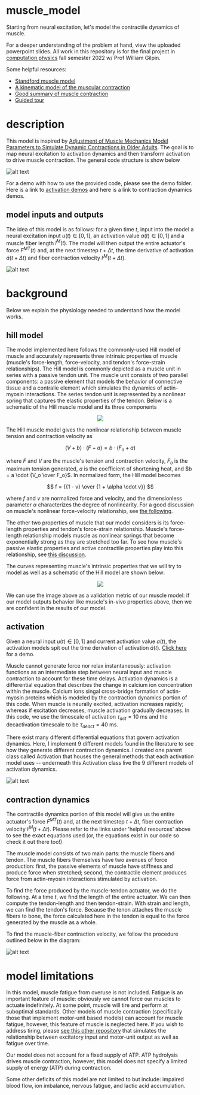 # muscle_model

Starting from neural excitation, let's model the contractile dynamics of muscle.

For a deeper understanding of the problem at hand, view the uploaded powerpoint slides.  All work in this repository is for the final project in [computation physics](https://www.wgilpin.com/cphy/) fall semester 2022 w/ Prof William Gilpin.

Some helpful resources:
* [Standford muscle model](https://simtk-confluence.stanford.edu:8443/display/OpenSim/Muscle+Model+Theory+and+Publications)
* [A kinematic model of the muscular contraction](https://hrcak.srce.hr/file/114131)
* [Good summary of muscle contraction](https://www.nature.com/scitable/topicpage/the-sliding-filament-theory-of-muscle-contraction-14567666/)
* [Guided tour](https://simtk-confluence.stanford.edu:8443/download/attachments/2624181/CompleteDescriptionOfTheThelen2003MuscleModel.pdf?version=1&modificationDate=1319838594036&api=v2)
          
# description

This model is inspired by [Adjustment of Muscle Mechanics Model Parameters to Simulate Dynamic Contractions in Older Adults](https://doi.org/10.1115/1.1531112).  The goal is to map neural excitation to activation dynamics and then transform activation to drive muscle contraction.  The general code structure is show below

![alt text](https://github.com/jakemcgrath1999/muscle_model/blob/main/extras/Screenshot%202022-12-06%20at%2011.08.26%20AM.png)

For a demo with how to use the provided code, please see the demo folder.  Here is a link to [activation demos](https://github.com/jakemcgrath1999/muscle_model/blob/main/demos/activation_demo.ipynb) and here is a link to contraction dynamics demos.

## model inputs and outputs

The idea of this model is as follows:  for a given time $t$, input into the model a neural excitation input $u(t) \in [0,1]$, an activation value $a(t) \in [0,1]$ and a muscle fiber length $l^M(t)$.  The model will then output the entire actuator's force $F^{MT}(t)$ and, at the next timestep $t + \Delta t$, the time derivative of activation $\dot{a}(t + \Delta t)$ and fiber contraction velocity $\dot{l}^M(t + \Delta t)$.

![alt text](https://github.com/jakemcgrath1999/muscle_model/blob/main/extras/Screenshot%202022-12-06%20at%2011.05.46%20AM.png)

# background

Below we explain the physiology needed to understand how the model works.

## hill model

The model implemented here follows the commonly-used Hill model of muscle and accurately represents three intrinsic properties of muscle (muscle's force-length, force-velocity, and tendon's force-strain relationships).  The Hill model is commonly depicted as a muscle unit in series with a passive tendon unit.  The muscle unit consists of two parallel components:  a passive element that models the behavior of connective tissue and a contralie element which simulates the dynamics of actin-myosin interactions.  The series tendon unit is represented by a nonlinear spring that captures the elastic properties of the tendon.  Below is a schematic of the Hill muscle model and its three components

<p align="center">
  <img src="https://github.com/jakemcgrath1999/muscle_model/blob/main/extras/Hill-muscle-model-comprising-the-contractile-element-CE-whose-length-is-indicated-as.png">
</p>

The Hill muscle model gives the nonlinear relationship between muscle tension and contraction velocity as

$$ {(V+b)} \cdot {(F+a)} = {b \cdot (F_o+a)} $$

where $F$ and $V$ are the muscle's tension and contraction velocity, $F_o$ is the maximum tension generated, $a$ is the coefficient of shortening heat, and $b = a \cdot {V_o \over F_o}$.  In normalized form, the Hill model becomes

$$ f = {{1 - v} \over {1 + \alpha \cdot v}} $$

where $f$ and $v$ are normalized force and velocity, and the dimensionless parameter $\alpha$ characterizes the degree of nonlinearity.  For a good discussion on muscle's nonlinear force-velocity relationship, see [the following](https://www.brown.edu/Departments/Engineering/Courses/En123/Lectures/HillEqn.htm#:~:text=Therefore%20power%20is%20force%20X,power%20output%20for%20the%20muscle.).

The other two properties of muscle that our model considers is its force-length properties and tendon's force-strain relationship.  Muscle's force-length relationship models muscle as nonlinear springs that become exponentially strong as they are stretched too far.  To see how muscle's passive elastic properties and active contractile properties play into this relationship, see [this discussion](https://www.brown.edu/Departments/Engineering/Courses/En123/MuscleExp/Length_Tension.htm).

The curves representing muscle's intrinsic properties that we will try to model as well as a schematic of the Hill model are shown below:

<p align="center">
  <img src="https://asmedc.silverchair-cdn.com/asmedc/content_public/journal/biomechanical/125/1/10.1115_1.1531112/4/004301j.1.jpeg?Expires=1673363444&Signature=pPblMs8CAh13FzDwQki4XE72z484CxEmgGOMUooAFXLm-IXNkbYiLumMCaTS40YyN2pKWbOuo9B5GkWmh9y5qh2kPHMEP64~i1ehIp7Ua9G9O4J~xS2FKVL7KQI3jJKEvkSyw6Dt6KU~nqDeeF4yI-ekOG-uK9pW6Qe40NagIB4iXnAp7snmj~PIV7A1MdQ1la-AMSJJswMYPOcxup13hXW7JWeH5AE~PPVM~sqiWLuXzvjunEhpiPCmUNCF11HgtizZ2H2d1BwEM2XlTy3xjxTx-WnwUmp0N2tw32iuZi-Y9B5UBszoXBTrTw6LMH80DIRIF6pm-2y-dnMvI0jQrw__&Key-Pair-Id=APKAIE5G5CRDK6RD3PGA">
</p>

We can use the image above as a validation metric of our muscle model:  if our model outputs behavior like muscle's in-vivo properties above, then we are confident in the results of our model.

## activation

Given a neural input $u(t) \in [0,1]$ and current activation value $a(t)$, the activation models spit out the time derivation of activation $\dot{a}(t)$.  [Click here](https://github.com/jakemcgrath1999/muscle_model/blob/main/demos/activation_demo.ipynb) for a demo.

Muscle cannot generate force nor relax instantaneously: activation functions as an intermediate step between neural input and muscle contraction to account for these time delays.  Activation dynamics is a differential equation that describes the change in calcium ion concentration within the muscle.  Calcium ions singal cross-bridge formation of actin-myosin proteins which is modeled by the contraction dynamics portion of this code.  When muscle is neurally excited, activation increases rapidly; whereas if excitation decreases, muscle activation gradually decreases.  In this code, we use the timescale of activation $\tau_{act} = 10$ ms and the decactivation timescale to be $\tau_{deact} = 40$ ms.

There exist many different differential equations that govern activation dynamics.  Here, I implement 9 different models found in the literature to see how they generate different contraction dynamics.  I created one parent class called Activation that houses the general methods that each activation model uses -- underneath this Activation class live the 9 different models of activation dynamics.

![alt text](https://github.com/jakemcgrath1999/muscle_model/blob/main/extras/Screenshot%202022-12-06%20at%2011.07.12%20AM.png)

## contraction dynamics

The contractile dynamics portion of this model will give us the entire actuator's force $F^{MT}(t)$ and, at the next timestep $t + \Delta t$, fiber contraction velocity $\dot{l}^M(t + \Delta t)$.  Please refer to the links under 'helpful resources' above to see the exact equations used (or, the equations exist in our code so check it out there too!)

The muscle model consists of two main parts:  the muscle fibers and tendon.  The muscle fibers themselves have two avenues of force production:  first, the passive elements of muscle have stiffness and produce force when stretched; second, the contractile element produces force from actin-myosin interactions stimulated by activation.

To find the force produced by the muscle-tendon actuator, we do the following.  At a time $t$, we find the length of the entire actuator.  We can then compute the tendon-length and then tendon-strain.  With strain and length, we can find the tendon's force.  Because the tenon attaches the muscle fibers to bone, the force calculated here in the tendon is equal to the force generated by the muscle as a whole.

To find the muscle-fiber contraction velocity, we follow the procedure outlined below in the diagram:

![alt text](https://github.com/jakemcgrath1999/muscle_model/blob/main/extras/Screenshot%202022-12-07%20at%202.03.07%20PM.png)

# model limitations
In this model, muscle fatigue from overuse is not included.  Fatigue is an important feature of muscle: obviously we cannot force our muscles to actuate indefinitely.  At some point, muscle will tire and perform at suboptimal standards.  Other models of muscle contraction (specifically those that implement motor-unit based models) can account for muscle fatigue, however, this feature of muscle is neglected here.  If you wish to address tiring, please [see this other repository](https://github.com/iandanforth/pymuscle/blob/master/README.md) that simulates the relationship between excitatory input and motor-unit output as well as fatigue over time.

Our model does not account for a fixed supply of ATP.  ATP hydrolysis drives muscle contraction, however, this model does not specify a limited supply of energy (ATP) during contraction.

Some other deficits of this model are not limited to but include: impaired blood flow, ion imbalance, nervous fatigue, and lactic acid accumulation.

